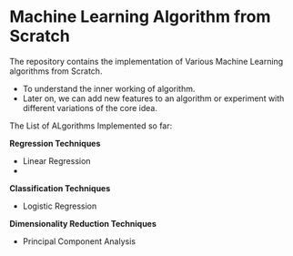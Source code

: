 # Machine Learning Algorithm from Scratch 

The repository contains the implementation of Various Machine Learning algorithms from Scratch. 

- To understand the inner working of algorithm.
- Later on, we can add new features to an algorithm or experiment with different variations of the core idea.

The List of ALgorithms Implemented so far:

**Regression Techniques**

- Linear Regression
- 
**Classification Techniques**

- Logistic Regression

**Dimensionality Reduction Techniques**

- Principal Component Analysis











